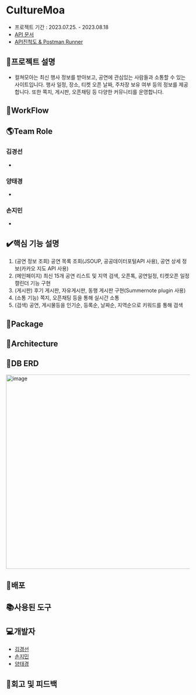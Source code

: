 # CultureMoa
* 프로젝트 기간 : 2023.07.25. - 2023.08.18
* [API 문서]()
* [API진척도 & Postman Runner]()

## 📑프로젝트 설명
* 컬쳐모아는 최신 행사 정보를 받아보고, 공연에 관심있는 사람들과 소통할 수 있는 사이트입니다.
행사 일정, 장소, 티켓 오픈 날짜, 주차장 보유 여부 등의 정보를 제공합니다.
또한 쪽지, 게시판, 오픈채팅 등 다양한 커뮤니티를 운영합니다.

## 📑WorkFlow

## 🌎Team Role
### 김경선
* 
### 양태경
* 
### 손지민
* 

## ✔️핵심 기능 설명
1. (공연 정보 조회) 공연 목록 조회(JSOUP, 공공데이터포털API 사용), 공연 상세 정보(카카오 지도 API 사용)
2. (메인페이지) 최신 15개 공연 리스트 및 지역 검색, 오픈톡, 공연일정, 티켓오픈 일정 캘린더 기능 구현
3. (게시판) 후기 게시판, 자유게시판, 동행 게시판 구현(Summernote plugin 사용)
4. (소통 기능) 쪽지, 오픈채팅 등을 통해 실시간 소통
6. (검색) 공연, 게시물등을 인기순, 등록순, 날짜순, 지역순으로 키워드를 통해 검색 

## 📘Package

## 📗Architecture

## 📙DB ERD
<img width="531" alt="image" src="https://github.com/s0nnyday/CultureMoa/assets/135934401/32c99837-c69d-4fab-bb68-b95d2afbc5da">

## 📕배포

## 📚사용된 도구

## 💻개발자
* [김경선](https://github.com/seon1112)
* [손지민](https://github.com/s0nnyday)
* [양태경](https://github.com/taetaekyung)

## 🏢회고 및 피드백
